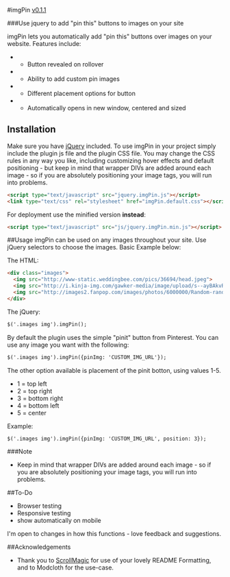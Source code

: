#imgPin <a href='#/master/CHANGELOG.md' class='version' title='Whats New?'>v0.1.1</a>

###Use jquery to add "pin this" buttons to images on your site

imgPin lets you automatically add "pin this" buttons over images on your website.  Features include:
* - Button revealed on rollover
* - Ability to add custom pin images
* - Different placement options for button
* - Automatically opens in new window, centered and sized


## Installation
Make sure you have [jQuery](http://jquery.com/) included.  To use imgPin in your project simply include the plugin js file and the plugin CSS file.  You may change the CSS rules in any way you like, including customizing hover effects and default positioning - but keep in mind that wrapper DIVs are added around each image - so if you are absolutely positioning your image tags, you will run into problems.

```html
<script type="text/javascript" src="jquery.imgPin.js"></script>
<link type="text/css" rel="stylesheet" href="imgPin.default.css"></script>
```

For deployment use the minified version __instead__:
```html
<script type="text/javascript" src="js/jquery.imgPin.min.js"></script>
```

##Usage
imgPin can be used on any images throughout your site. Use jQuery selectors to choose the images.  Basic Example below:

The HTML:

```html
<div class="images">
  <img src="http://www-static.weddingbee.com/pics/36694/head.jpeg">
  <img src="http://i.kinja-img.com/gawker-media/image/upload/s--ayBAkvRS--/19717ffsen23sjpg.jpg">
  <img src="http://images2.fanpop.com/images/photos/6000000/Random-random-6054526-1280-1024.jpg">
</div>
```

The jQuery:

```html
$('.images img').imgPin();
```

By default the plugin uses the simple "pinit" button from Pinterest.  You can use any image you want with the following:

```html
$('.images img').imgPin({pinImg: 'CUSTOM_IMG_URL'});
```

The other option available is placement of the pinit botton, using values 1-5.

* 1 = top left
* 2 = top right
* 3 = bottom right
* 4 = bottom left
* 5 = center

Example:

```html
$('.images img').imgPin({pinImg: 'CUSTOM_IMG_URL', position: 3});
```

###Note
* Keep in mind that wrapper DIVs are added around each image - so if you are absolutely positioning your image tags, you will run into problems.

##To-Do
* Browser testing
* Responsive testing
* show automatically on mobile

I'm open to changes in how this functions - love feedback and suggestions.


##Acknowledgements
* Thank you to [ScrollMagic](https://github.com/janpaepke/ScrollMagic/blob/master/README.md) for use of your lovely README Formatting, and to Modcloth for the use-case.
